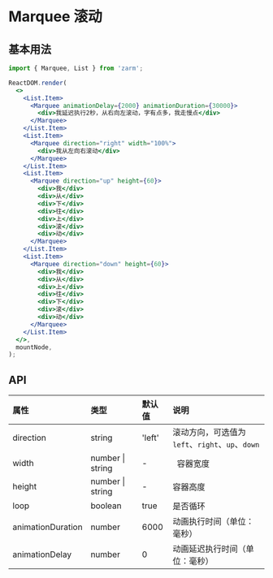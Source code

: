 # Marquee 滚动

## 基本用法

```jsx
import { Marquee, List } from 'zarm';

ReactDOM.render(
  <>
    <List.Item>
      <Marquee animationDelay={2000} animationDuration={30000}>
        <div>我延迟执行2秒，从右向左滚动，字有点多，我走慢点</div>
      </Marquee>
    </List.Item>
    <List.Item>
      <Marquee direction="right" width="100%">
        <div>我从左向右滚动</div>
      </Marquee>
    </List.Item>
    <List.Item>
      <Marquee direction="up" height={60}>
        <div>我</div>
        <div>从</div>
        <div>下</div>
        <div>往</div>
        <div>上</div>
        <div>滚</div>
        <div>动</div>
      </Marquee>
    </List.Item>
    <List.Item>
      <Marquee direction="down" height={60}>
        <div>我</div>
        <div>从</div>
        <div>上</div>
        <div>往</div>
        <div>下</div>
        <div>滚</div>
        <div>动</div>
      </Marquee>
    </List.Item>
  </>,
  mountNode,
);
```

## API

| 属性              | 类型             | 默认值 | 说明                                            |
| :---------------- | :--------------- | :----- | :---------------------------------------------- |
| direction         | string           | 'left' | 滚动方向，可选值为`left`、`right`、`up`、`down` |
| width             | number \| string | -      |   容器宽度                                      |
| height            | number \| string | -      | 容器高度                                        |
| loop              | boolean          | true   | 是否循环                                        |
| animationDuration | number           | 6000   | 动画执行时间（单位：毫秒）                      |
| animationDelay    | number           | 0      | 动画延迟执行时间（单位：毫秒）                  |
